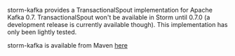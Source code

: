 storm-kafka provides a TransactionalSpout implementation for Apache Kafka 0.7. TransactionalSpout won't be available in Storm until 0.7.0 (a development release is currently available though). This implementation has only been lightly tested.

storm-kafka is available from Maven [here](http://clojars.org/storm/storm-kafka)

